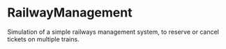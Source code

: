 # RailwayManagement

Simulation of a simple railways management system, to reserve or cancel tickets on multiple trains.
